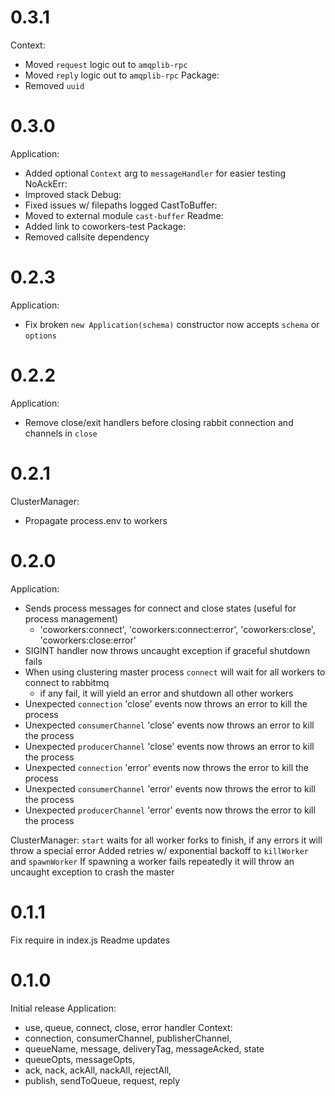 # 0.3.1
Context:
  * Moved `request` logic out to `amqplib-rpc`
  * Moved `reply` logic out to `amqplib-rpc`
Package:
  * Removed `uuid`

# 0.3.0
Application:
  * Added optional `Context` arg to `messageHandler` for easier testing
NoAckErr:
  * Improved stack
Debug:
  * Fixed issues w/ filepaths logged
CastToBuffer:
  * Moved to external module `cast-buffer`
Readme:
  * Added link to coworkers-test
Package:
  * Removed callsite dependency

# 0.2.3
Application:
  * Fix broken `new Application(schema)` constructor now accepts `schema` or `options`

# 0.2.2
Application:
  * Remove close/exit handlers before closing rabbit connection and channels in `close`

# 0.2.1
ClusterManager:
  * Propagate process.env to workers

# 0.2.0
Application:
  * Sends process messages for connect and close states (useful for process management)
    * 'coworkers:connect', 'coworkers:connect:error', 'coworkers:close', 'coworkers:close:error'
  * SIGINT handler now throws uncaught exception if graceful shutdown fails
  * When using clustering master process `connect` will wait for all workers to connect to rabbitmq
    * if any fail, it will yield an error and shutdown all other workers
  * Unexpected `connection` 'close' events now throws an error to kill the process
  * Unexpected `consumerChannel` 'close' events now throws an error to kill the process
  * Unexpected `producerChannel` 'close' events now throws an error to kill the process
  * Unexpected `connection` 'error' events now throws the error to kill the process
  * Unexpected `consumerChannel` 'error' events now throws the error to kill the process
  * Unexpected `producerChannel` 'error' events now throws the error to kill the process

ClusterManager:
  `start` waits for all worker forks to finish, if any errors it will throw a special error
  Added retries w/ exponential backoff to `killWorker` and `spawnWorker`
  If spawning a worker fails repeatedly it will throw an uncaught exception to crash the master

# 0.1.1
Fix require in index.js
Readme updates

# 0.1.0
Initial release
Application:
  * use, queue, connect, close, error handler
Context:
  * connection, consumerChannel, publisherChannel,
  * queueName, message, deliveryTag, messageAcked, state
  * queueOpts, messageOpts,
  * ack, nack, ackAll, nackAll, rejectAll,
  * publish, sendToQueue, request, reply
